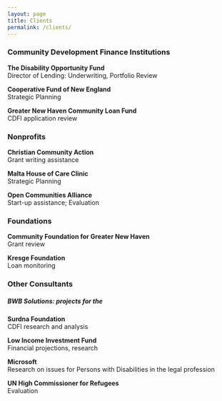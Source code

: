 ```yaml
---
layout: page
title: Clients
permalink: /clients/
---
```


### Community Development Finance Institutions

**The Disability Opportunity Fund**  
Director of Lending: Underwriting, Portfolio Review

**Cooperative Fund of New England**  
Strategic Planning

**Greater New Haven Community Loan Fund**  
CDFI application review



### Nonprofits	

**Christian Community Action**  
Grant writing assistance

**Malta House of Care Clinic**  
Strategic Planning

**Open Communities Alliance**  
Start-up assistance; Evaluation

 

### Foundations

**Community Foundation for Greater New Haven**  
Grant review

**Kresge Foundation**  
Loan monitoring



### Other Consultants

##### BWB Solutions:  projects for the

**Surdna Foundation**  
CDFI research and analysis

**Low Income Investment Fund**  
Financial projections, research

**Microsoft**  
Research on issues for Persons with Disabilities in the legal profession

**UN High Commissioner for Refugees**  
Evaluation

